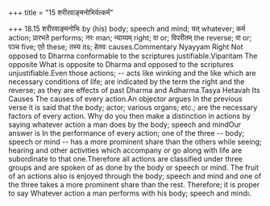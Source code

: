 +++
title = "15 शरीरवाङ्मनोभिर्यत्कर्म"

+++
18.15 शरीरवाङ्मनोभिः by (his) body; speech and mind; यत् whatever; कर्म
action; प्रारभते performs; नरः man; न्याय्यम् right; वा or; विपरीतम् the
reverse; वा or; पञ्च five; एते these; तस्य its; हेतवः causes.Commentary
Nyayyam Right Not opposed to Dharma conformable to the scriptures
justifiable.Viparitam The opposite What is opposite to Dharma and
opposed to the scriptures unjustifiable.Even those actions; -- acts like
winking and the like which are necessary conditions of life; are
indicated by the term the right and the reverse; as they are effects of
past Dharma and Adharma.Tasya Hetavah Its Causes The causes of every
action.An objector argues In the previous verse it is said that the
body; actor; various organs; etc.; are the necessary factors of every
action. Why do you then make a distinction in actions by saying whatever
action a man does by the body; speech and mindOur answer is In the
performance of every action; one of the three -- body; speech or mind --
has a more prominent share than the others while seeing; hearing and
other activities which accompany or go along with life are subordinate
to that one.Therefore all actions are classified under three groups and
are spoken of as done by the body or speech or mind. The fruit of an
actions also is enjoyed through the body; speech and mind and one of the
three takes a more prominent share than the rest. Therefore; it is
proper to say Whatever action a man performs with his body; speech and
mind৷৷.
